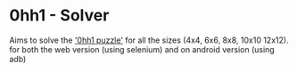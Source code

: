 # 0hh1 - Solver

Aims to solve the ['0hh1 puzzle'](https://0hh1.com/) for all the sizes (4x4, 6x6, 8x8, 10x10 12x12). for both the web version (using selenium) and on android version (using adb)
